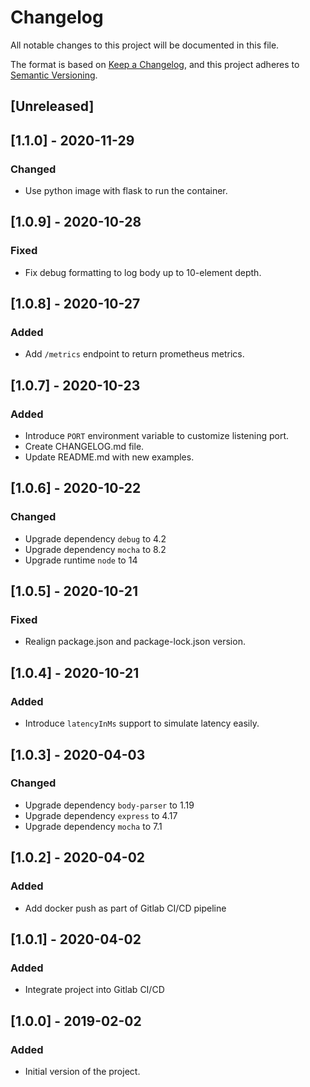 # Changelog

All notable changes to this project will be documented in this file.

The format is based on [Keep a Changelog](https://keepachangelog.com/en/1.0.0/),
and this project adheres to [Semantic Versioning](https://semver.org/spec/v2.0.0.html).

## [Unreleased]

## [1.1.0] - 2020-11-29

### Changed

-   Use python image with flask to run the container.

## [1.0.9] - 2020-10-28

### Fixed

-   Fix debug formatting to log body up to 10-element depth.

## [1.0.8] - 2020-10-27

### Added

-   Add `/metrics` endpoint to return prometheus metrics.

## [1.0.7] - 2020-10-23

### Added

-   Introduce `PORT` environment variable to customize listening port.
-   Create CHANGELOG.md file.
-   Update README.md with new examples.

## [1.0.6] - 2020-10-22

### Changed

-   Upgrade dependency `debug` to 4.2
-   Upgrade dependency `mocha` to 8.2
-   Upgrade runtime `node` to 14

## [1.0.5] - 2020-10-21

### Fixed

-   Realign package.json and package-lock.json version.

## [1.0.4] - 2020-10-21

### Added

-   Introduce `latencyInMs` support to simulate latency easily.

## [1.0.3] - 2020-04-03

### Changed

-   Upgrade dependency `body-parser` to 1.19
-   Upgrade dependency `express` to 4.17
-   Upgrade dependency `mocha` to 7.1

## [1.0.2] - 2020-04-02

### Added

-   Add docker push as part of Gitlab CI/CD pipeline

## [1.0.1] - 2020-04-02

### Added

-   Integrate project into Gitlab CI/CD

## [1.0.0] - 2019-02-02

### Added

-   Initial version of the project.
